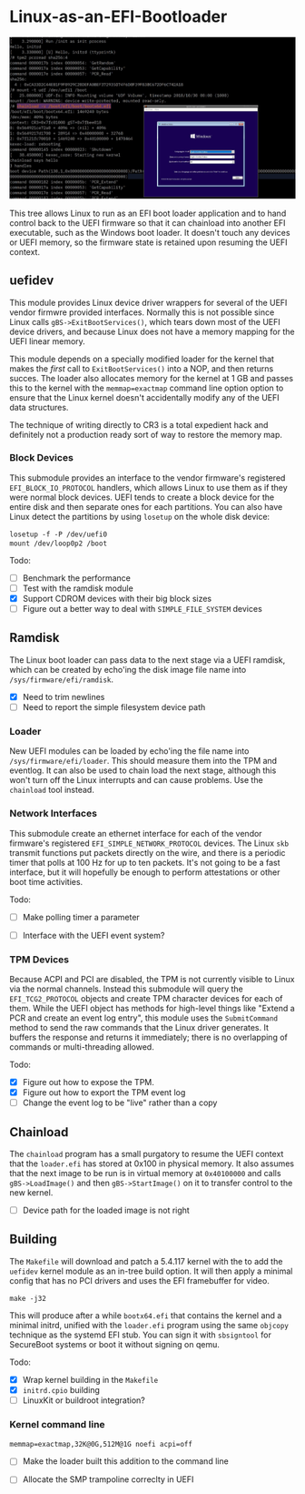 # Linux-as-an-EFI-Bootloader

![windows installer chainloaded from Linux](images/chainload.jpg)

This tree allows Linux to run as an EFI boot loader application
and to hand control back to the UEFI firmware so that it can chainload
into another EFI executable, such as the Windows boot loader.
It doesn't touch any devices or UEFI memory, so the firmware state
is retained upon resuming the UEFI context.


## uefidev

This module provides Linux device driver wrappers for several of the
UEFI vendor firmwre provided interfaces.  Normally this is not possible
since Linux calls `gBS->ExitBootServices()`, which tears down most
of the UEFI device drivers, and because Linux does not have a memory
mapping for the UEFI linear memory.

This module depends on a specially modified loader for the
kernel that makes the *first* call to `ExitBootServices()` into a NOP,
and then returns succes.  The loader also allocates memory for the
kernel at 1 GB and passes this to the kernel with the `memmap=exactmap`
command line option option to ensure that the Linux kernel doesn't
accidentally modify any of the UEFI data structures.

The technique of writing directly to CR3 is a total expedient hack
and definitely not a production ready sort of way to restore the
memory map.


### Block Devices

This submodule provides an interface to the vendor firmware's registered
`EFI_BLOCK_IO_PROTOCOL` handlers, which allows Linux to use them
as if they were normal block devices.  UEFI tends to create a block
device for the entire disk and then separate ones for each partitions.
You can also have Linux detect the partitions by using `losetup` on
the whole disk device:

```
losetup -f -P /dev/uefi0
mount /dev/loop0p2 /boot
```

Todo:

* [ ] Benchmark the performance
* [ ] Test with the ramdisk module
* [X] Support CDROM devices with their big block sizes
* [ ] Figure out a better way to deal with `SIMPLE_FILE_SYSTEM` devices

## Ramdisk

The Linux boot loader can pass data to the next stage via a UEFI
ramdisk, which can be created by echo'ing the disk image file name into
`/sys/firmware/efi/ramdisk`.

* [X] Need to trim newlines
* [ ] Need to report the simple filesystem device path

### Loader

New UEFI modules can be loaded by echo'ing the file name into
`/sys/firmware/efi/loader`.  This should measure them into
the TPM and eventlog.  It can also be used to chain load
the next stage, although this won't turn off the Linux interrupts
and can cause problems.  Use the `chainload` tool instead.

### Network Interfaces

This submodule create an ethernet interface for each of the
vendor firmware's registered `EFI_SIMPLE_NETWORK_PROTOCOL` devices.
The Linux `skb` transmit functions put packets directly on the wire,
and there is a periodic timer that polls at 100 Hz for up to ten packets.
It's not going to be a fast interface, but it will hopefully be enough
to perform attestations or other boot time activities.

Todo:

* [ ] Make polling timer a parameter
* [ ] Interface with the UEFI event system?


### TPM Devices

Because ACPI and PCI are disabled, the TPM is not currently visible
to Linux via the normal channels.  Instead this submodule will
query the `EFI_TCG2_PROTOCOL` objects and create TPM character
devices for each of them.  While the UEFI object has methods for
high-level things like "Extend a PCR and create an event log entry",
this module uses the `SubmitCommand` method to send the raw commands
that the Linux driver generates.  It buffers the response and returns
it immediately; there is no overlapping of commands or multi-threading
allowed.

Todo:

* [X] Figure out how to expose the TPM.
* [X] Figure out how to export the TPM event log
* [ ] Change the event log to be "live" rather than a copy

## Chainload

The `chainload` program has a small purgatory to resume the
UEFI context that the `loader.efi` has stored at 0x100 in physical
memory.  It also assumes that the next image to be run is in
virtual memory at `0x40100000` and calls `gBS->LoadImage()` and
then `gBS->StartImage()` on it to transfer control to the
new kernel.

* [ ] Device path for the loaded image is not right

## Building

The `Makefile` will download and patch a 5.4.117 kernel with the
to add the `uefidev` kernel module as an in-tree build option.
It will then apply a minimal config that has no PCI drivers and
uses the EFI framebuffer for video.

```
make -j32
```

This will produce after a while `bootx64.efi` that contains the
kernel and a minimal initrd, unified with the `loader.efi` program
using the same `objcopy` technique as the systemd EFI stub.
You can sign it with `sbsigntool` for SecureBoot systems or
boot it without signing on qemu.

Todo:

* [X] Wrap kernel building in the `Makefile`
* [X] `initrd.cpio` building
* [ ] LinuxKit or buildroot integration?

### Kernel command line

```
memmap=exactmap,32K@0G,512M@1G noefi acpi=off
```

* [ ] Make the loader built this addition to the command line
* [ ] Allocate the SMP trampoline correclty in UEFI

